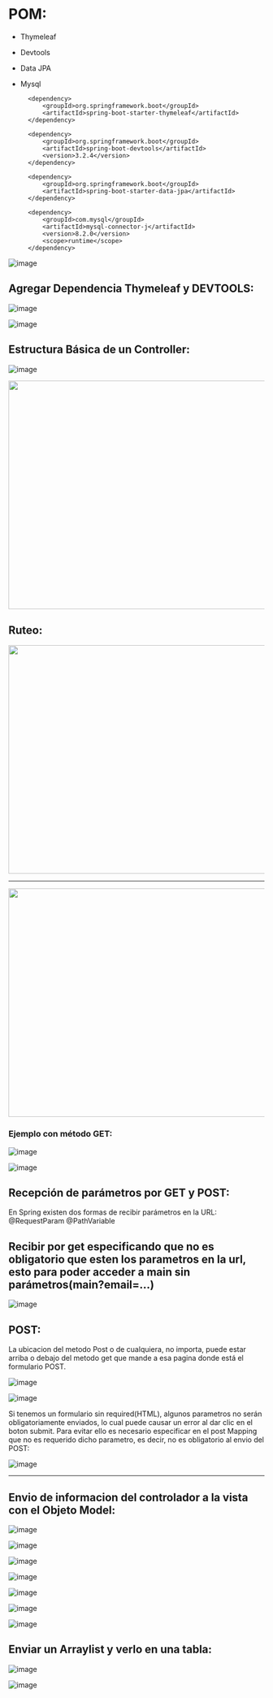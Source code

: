 # POM: 
- Thymeleaf

- Devtools

- Data JPA

- Mysql

        <dependency>
            <groupId>org.springframework.boot</groupId>
            <artifactId>spring-boot-starter-thymeleaf</artifactId>
        </dependency>

        <dependency>
            <groupId>org.springframework.boot</groupId>
            <artifactId>spring-boot-devtools</artifactId>
            <version>3.2.4</version>
        </dependency>

        <dependency>
            <groupId>org.springframework.boot</groupId>
            <artifactId>spring-boot-starter-data-jpa</artifactId>
        </dependency>

        <dependency>
            <groupId>com.mysql</groupId>
            <artifactId>mysql-connector-j</artifactId>
            <version>8.2.0</version>
            <scope>runtime</scope>
        </dependency>





![image](https://github.com/Pierohc/GTICS/assets/133154904/d9441ee3-1e9c-49c8-984e-db3e89a6bbaf)

<!--  <img src=""  width="800" height="450">    -->
## Agregar Dependencia Thymeleaf y DEVTOOLS:

![image](https://github.com/Pierohc/GTICS/assets/133154904/7ce68318-de34-4927-a970-e171bad4578d)


![image](https://github.com/Pierohc/GTICS/assets/133154904/4f057399-3d36-4ef2-99fa-75dc22646b70)

## Estructura Básica de un Controller:

![image](https://github.com/Pierohc/GTICS/assets/133154904/7dc33501-adfd-4e93-955f-d486fe1ea850)

<img src="https://github.com/Pierohc/GTICS/assets/133154904/435feb47-2b48-4310-9fc0-2d7787c2cf80"  width="800" height="450">

## Ruteo:

<img src="https://github.com/Pierohc/GTICS/assets/133154904/a2e69cb3-5570-4d67-811f-6b3973a49a4d"  width="800" height="450"> 


------------------------------------

<img src="https://github.com/Pierohc/GTICS/assets/133154904/3982e2bd-60e7-4d55-8557-f3a00fca633f"  width="800" height="450">  

### Ejemplo con método GET: 


![image](https://github.com/Pierohc/GTICS/assets/133154904/aaae6463-12ee-4524-a556-b02410b891fd)


![image](https://github.com/Pierohc/GTICS/assets/133154904/6a5a192a-9aff-4197-adee-f5aefd9f2058)

## Recepción de parámetros por GET y POST:

En Spring existen dos formas de recibir parámetros en la URL:
@RequestParam
@PathVariable

## Recibir por get especificando que no es obligatorio que esten los parametros en la url, esto para poder acceder a main sin parámetros(main?email=...)

![image](https://github.com/Pierohc/GTICS/assets/133154904/2218293a-5129-4211-94e5-4a5d14a4c751)

## POST:

La ubicacion del metodo Post o de cualquiera, no importa, puede estar arriba o debajo del metodo get que mande a esa pagina donde está el formulario POST.


![image](https://github.com/Pierohc/GTICS/assets/133154904/eae83eb4-755e-4b8d-8e98-1f9cbacdef5e)

![image](https://github.com/Pierohc/GTICS/assets/133154904/f5cd61c8-7983-44b8-9e23-271ba4f48bb4)


Si tenemos un formulario sin required(HTML), algunos parametros no serán obligatoriamente enviados, lo cual puede causar un error al dar clic en el boton submit. Para evitar ello es necesario especificar en el post Mapping que no es requerido dicho parametro, es decir, no es obligatorio al envio del POST: 


![image](https://github.com/Pierohc/GTICS/assets/133154904/27687925-47f6-4bfd-b3d4-ab6471ac963e)


---------------------------------------

## Envio de informacion del controlador a la vista con el Objeto Model:

![image](https://github.com/Pierohc/GTICS/assets/133154904/a8fd5e65-27d0-475b-87f0-7fd051f22d0f)

![image](https://github.com/Pierohc/GTICS/assets/133154904/60368b91-5f62-4da8-9c1d-e79d5538b8c3)

![image](https://github.com/Pierohc/GTICS/assets/133154904/686393df-4f60-47b5-a995-3c75d43e3d33)

![image](https://github.com/Pierohc/GTICS/assets/133154904/81396b32-0178-405b-be19-1766e454b8e2)

![image](https://github.com/Pierohc/GTICS/assets/133154904/724ddc30-fde5-4744-bfd3-d881f966137f)

![image](https://github.com/Pierohc/GTICS/assets/133154904/92caa164-8d3c-4fe1-bcb5-25e3048aa7a5)

![image](https://github.com/Pierohc/GTICS/assets/133154904/cf10af54-d4bf-452f-83c9-432d1f47cc18)

## Enviar un Arraylist y verlo en una tabla:

![image](https://github.com/Pierohc/GTICS/assets/133154904/70275850-114e-42d2-8218-c6dcd639f3f8)

![image](https://github.com/Pierohc/GTICS/assets/133154904/327e497a-0c81-44b9-832c-6239750981b8)









